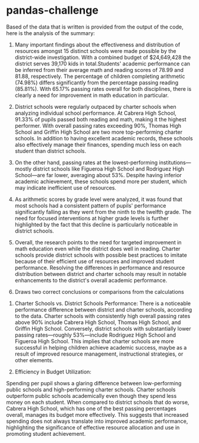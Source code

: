 # pandas-challenge
Based of the data that is written is provided from the output of the code, here is the analysis of the summary:
1) Many important findings about the effectiveness and distribution of resources amongst 15 distinct schools were made possible by the district-wide investigation. With a combined budget of $24,649,428 the district serves 39,170 kids in total.Students' academic performance can be inferred from their average math and reading scores of 78.99 and 81.88, respectively. The percentage of children completing arithmetic (74.98%) differs significantly from the percentage passing reading (85.81%). With
 65.17% passing rates overall for both disciplines, there is clearly a need for improvement in math education in particular.
2) District schools were regularly outpaced by charter schools when analyzing individual school performance. At Cabrera High School, 91.33% of pupils passed both reading and math, making it the highest performer. With overall passing rates exceeding 90%, Thomas High School and Griffin High School are two more top-performing charter schools. In addition to having excellent academic records, these schools also effectively manage their finances, spending much less on each student than district schools.
3) On the other hand, passing rates at the lowest-performing institutions—mostly district schools like Figueroa High School and Rodriguez High School—are far lower, averaging about 53%. Despite having inferior academic achievement, these schools spend more per student, which may indicate inefficient use of resources.
4) As arithmetic scores by grade level were analyzed, it was found that most schools had a consistent pattern of pupils' performance significantly falling as they went from the ninth to the twelfth grade. The need for focused interventions at higher grade levels is further highlighted by the fact that this decline is particularly noticeable in district schools.
5) Overall, the research points to the need for targeted improvement in math education even while the district does well in reading. Charter schools provide district schools with possible best practices to imitate because of their efficient use of resources and improved student performance. Resolving the differences in performance and resource distribution between district and charter schools may result in notable enhancements to the district's overall academic performance.
   
2) Draws two correct conclusions or comparisons from the calculations
   
1. Charter Schools vs. District Schools Performance:
There is a noticeable performance difference between district and charter schools,
according to the data. Charter schools with consistently high overall passing rates above 90% include Cabrera High School, Thomas High School, and Griffin High School. Conversely, district schools with substantially lower passing rates—roughly 53%—include Rodriguez High School and Figueroa High School. This implies that charter schools are more successful in helping children achieve academic success, maybe as a result of improved resource management, instructional strategies, or other elements.

2. Efficiency in Budget Utilization:

Spending per pupil shows a glaring difference between low-performing public schools and high-performing charter schools. Charter schools outperform public schools academically even though they spend less money on each student. When compared to district schools that do worse, Cabrera High School, which has one of the best passing percentages overall, manages its budget more effectively. This suggests that increased spending does not always translate into improved academic performance, highlighting the significance of effective resource allocation and use in promoting student achievement.
